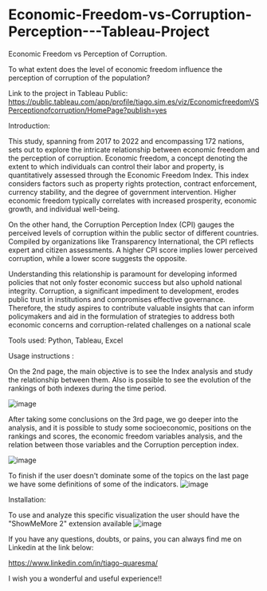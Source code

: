 # Economic-Freedom-vs-Corruption-Perception---Tableau-Project


Economic Freedom vs Perception of Corruption.

To what extent does the level of economic freedom influence the perception of corruption of the population?

Link to the project in Tableau Public: https://public.tableau.com/app/profile/tiago.sim.es/viz/EconomicfreedomVSPerceptionofcorruption/HomePage?publish=yes


Introduction:

This study, spanning from 2017 to 2022 and encompassing 172 nations, sets out to explore the intricate relationship between economic freedom and the perception of corruption. Economic freedom, a concept denoting the extent to which individuals can control their labor and property, is quantitatively assessed through the Economic Freedom Index. This index considers factors such as property rights protection, contract enforcement, currency stability, and the degree of government intervention. Higher economic freedom typically correlates with increased prosperity, economic growth, and individual well-being.

On the other hand, the Corruption Perception Index (CPI) gauges the perceived levels of corruption within the public sector of different countries. Compiled by organizations like Transparency International, the CPI reflects expert and citizen assessments. A higher CPI score implies lower perceived corruption, while a lower score suggests the opposite.

Understanding this relationship is paramount for developing informed policies that not only foster economic success but also uphold national integrity. Corruption, a significant impediment to development, erodes public trust in institutions and compromises effective governance. Therefore, the study aspires to contribute valuable insights that can inform policymakers and aid in the formulation of strategies to address both economic concerns and corruption-related challenges on a national scale

Tools used: Python, Tableau, Excel

Usage instructions :

On the 2nd page, the main objective is to see the Index analysis and study the relationship between them. Also is possible to see the evolution of the rankings of both indexes during the time period.

![image](https://github.com/TiagoQuaresmaSimoes/Economic-Freedom-vs-Corruption-Perception---Tableau-Project/assets/138822196/ee6deb4c-1255-417b-9140-d675c4969f35)


After taking some conclusions on the 3rd page, we go deeper into the analysis, and it is possible to study some socioeconomic, positions on the rankings and scores, the economic freedom variables analysis, and the relation between those variables and the Corruption perception index.

![image](https://github.com/TiagoQuaresmaSimoes/Economic-Freedom-vs-Corruption-Perception---Tableau-Project/assets/138822196/fb9c9f47-71b8-4327-84a1-733bb2370c6c)

To finish if the user doesn't dominate some of the topics on the last page we have some definitions of some of the indicators.
![image](https://github.com/TiagoQuaresmaSimoes/Economic-Freedom-vs-Corruption-Perception---Tableau-Project/assets/138822196/22df7868-eed9-4ce2-a998-112f4ce80071)

Installation:

To use and analyze this specific visualization the user should have the "ShowMeMore 2" extension available
![image](https://github.com/TiagoQuaresmaSimoes/Economic-Freedom-vs-Corruption-Perception---Tableau-Project/assets/138822196/65a08484-141f-4c04-84e4-14ccb365a4ff)


If you have any questions, doubts, or pains, you can always find me on Linkedin at the link below:

https://www.linkedin.com/in/tiago-quaresma/

I wish you a wonderful and useful experience!!




